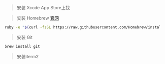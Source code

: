 
> 安装 Xcode
App Store上找

> 安装 Homebrew
[官网](http://brew.sh/index_zh-cn.html)

```bash
ruby -e "$(curl -fsSL https://raw.githubusercontent.com/Homebrew/install/master/install)"
```

> 安装 Git

```bash
brew install git
```

> 安装iterm2

> 

